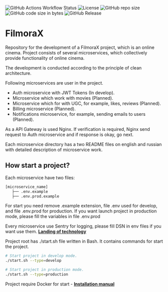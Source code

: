 ![GitHub Actions Workflow Status](https://img.shields.io/github/actions/workflow/status/AlexanderPRM/FilmoraX/linters.yaml)
![License](https://img.shields.io/github/license/AlexanderPRM/FilmoraX.svg)
![GitHub repo size](https://img.shields.io/github/repo-size/AlexanderPRM/FilmoraX)
![GitHub code size in bytes](https://img.shields.io/github/languages/code-size/AlexanderPRM/FilmoraX)
![GitHub Release](https://img.shields.io/github/v/release/AlexanderPRM/FilmoraX)

# FilmoraX

Repository for the development of a FilmoraX project, which is an online cinema. Project consists of several microservices, which collectively provide functionality of online cinema.

The development is conducted according to the principle of clean architecture.

Following microservices are user in the project.

- Auth microservice with JWT Tokens (In develop).
- Microservice which work with movies (Planned).
- Microservice which for with UGC, for example, likes, reviews (Planned).
- Billing microservice (Planned).
- Notifications microservice, for example, sending emails to users (Planned).


As a API Gateway is used Nginx. If verification is required, Nginx send request to Auth microservice and if response is okay, go next.

Each microservice directory has a two README files on english and russian with detailed description of microservice work.

## How start a project?

Each microservice have two files:

```bash
[microservice_name]
   ├── .env.example
   ├── .env.prod.example
```

For start you need remove .example extension, file .env used for develop, and file .env.prod for production. If you want launch project in production mode, please fill the variables in file .env.prod

Every microservice use Sentry for logging, please fill DSN in env files if you want use them. [**Landing of technology**](https://sentry.io/)

Project root has ./start.sh file written in Bash.
It contains commands for start the project.

```bash
# Start project in develop mode.
./start.sh --type=develop

# Start project in production mode.
./start.sh --type=production
```

Project require Docker for start - [**Installation manual**](https://docs.docker.com/manuals/)
